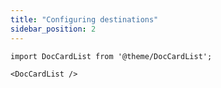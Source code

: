 ```yaml
---
title: "Configuring destinations"
sidebar_position: 2
---
```


```mdx-code-block
import DocCardList from '@theme/DocCardList';

<DocCardList />
```